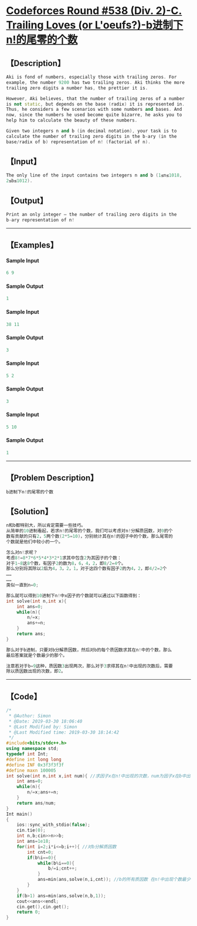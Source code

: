 # [Codeforces Round #538 (Div. 2)-C. Trailing Loves (or L'oeufs?)-b进制下n!的尾零的个数](https://codeforces.com/contest/1114/problem/C)

## 【Description】

```cpp
Aki is fond of numbers, especially those with trailing zeros. For 
example, the number 9200 has two trailing zeros. Aki thinks the more 
trailing zero digits a number has, the prettier it is.

However, Aki believes, that the number of trailing zeros of a number 
is not static, but depends on the base (radix) it is represented in. 
Thus, he considers a few scenarios with some numbers and bases. And 
now, since the numbers he used become quite bizarre, he asks you to 
help him to calculate the beauty of these numbers.

Given two integers n and b (in decimal notation), your task is to 
calculate the number of trailing zero digits in the b-ary (in the 
base/radix of b) representation of n! (factorial of n).
```

## 【Input】

```cpp
The only line of the input contains two integers n and b (1≤n≤1018, 
2≤b≤1012).
```

## 【Output】

```cpp
Print an only integer — the number of trailing zero digits in the 
b-ary representation of n!
```

------

## 【Examples】

#### Sample Input

```cpp
6 9
```

#### Sample Output

```cpp
1
```

#### Sample Input

```cpp
38 11
```

#### Sample Output

```cpp
3
```

#### Sample Input

```cpp
5 2
```

#### Sample Output

```cpp
3
```

#### Sample Input

```cpp
5 10
```

#### Sample Output

```cpp
1
```

------

## 【Problem Description】

```cpp
b进制下n!的尾零的个数
```

## 【Solution】

```cpp
n和b都特别大，所以肯定需要一些技巧。
从简单的10进制看起，若求n!的尾零的个数，我们可以考虑对n!分解质因数，对0的个
数有贡献的只有2，5两个数(2*5=10)，分别统计其在n!的因子中的个数，那么尾零的
个数就是他们中较小的一个。

怎么对n!求呢？
考虑8!=8*7*6*5*4*3*2*1求其中包含2为其因子的个数：
对于1~8这8个数，有因子2的数为8，6，4，2，即8/2=4个。
那么分别将其除以2后为4，3，2，1，对于这四个数有因子2的为4，2，即4/2=2个
……
……
类似一直到n=0;

那么就可以得到10进制下n!中x因子的个数就可以通过以下函数得到：
int solve(int n,int x){
    int ans=0;
    while(n){
        n/=x;
        ans+=n;
    }
    return ans;
}

那么对于b进制，只要对b分解质因数，然后对b的每个质因数求其在n!中的个数，那么
最后答案就是个数最少的那个。

注意若对于b=9这种，质因数3出现两次，那么对于3求得其在n!中出现的次数后，需要
除以质因数出现的次数，即2。
```

------

## 【Code】

```cpp
/*
 * @Author: Simon 
 * @Date: 2019-03-30 18:06:40 
 * @Last Modified by: Simon
 * @Last Modified time: 2019-03-30 18:14:42
 */
#include<bits/stdc++.h>
using namespace std;
typedef int Int;
#define int long long
#define INF 0x3f3f3f3f
#define maxn 100005
int solve(int n,int x,int num){ //求因子x在n!中出现的次数，num为因子x在b中出现的次数。
    int ans=0;
    while(n){
        n/=x;ans+=n; 
    }
    return ans/num;
}
Int main()
{
    ios::sync_with_stdio(false);
    cin.tie(0);
    int n,b;cin>>n>>b;
    int ans=1e18;
    for(int i=2;i*i<=b;i++){ //对b分解质因数
        int cnt=0;
        if(b%i==0){
            while(b%i==0){
                b/=i;cnt++;
            }
            ans=min(ans,solve(n,i,cnt)); //b的所有质因数 在n!中出现个数最少的那个
        }
    }
    if(b>1) ans=min(ans,solve(n,b,1)); 
    cout<<ans<<endl;
    cin.get(),cin.get();
    return 0;
}
```
